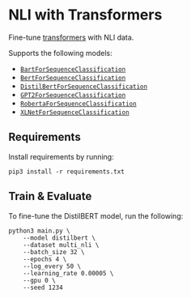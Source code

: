 # NLI with Transformers
Fine-tune [transformers](https://huggingface.co/transformers/) with NLI data. 

Supports the following models:
* [`BartForSequenceClassification`](https://huggingface.co/transformers/model_doc/bart.html#bartforsequenceclassification)
* [`BertForSequenceClassification`](https://huggingface.co/transformers/model_doc/bert.html#bertforsequenceclassification)
* [`DistilBertForSequenceClassification`](https://huggingface.co/transformers/model_doc/distilbert.html#distilbertforsequenceclassification)
* [`GPT2ForSequenceClassification`](https://huggingface.co/transformers/model_doc/gpt2.html#gpt2forsequenceclassification)
* [`RobertaForSequenceClassification`](https://huggingface.co/transformers/model_doc/roberta.html#robertaforsequenceclassification)
* [`XLNetForSequenceClassification`](https://huggingface.co/transformers/model_doc/xlnet.html#xlnetforsequenceclassification)

## Requirements

Install requirements by running:
```console
pip3 install -r requirements.txt
```

## Train & Evaluate

To fine-tune the DistilBERT model, run the following:

```console
python3 main.py \
    --model distilbert \
    --dataset multi_nli \
    --batch_size 32 \
    --epochs 4 \
    --log_every 50 \
    --learning_rate 0.00005 \
    --gpu 0 \
    --seed 1234
```

